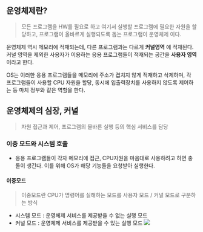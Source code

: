 ## 운영체제란?
> 모든 프로그램을 HW를 필요로 하고 여기서 실행할 프로그램에 필요한 자원을 할당하고, 프로그램이 올바르게 실행되도록 돕는 프로그램이 운영체제 이다.

운영체제 역시 메모리에 적재되는데, 다른 프로그램과는 다르게 **커널영역** 에 적재된다.
커널 영역을 제외한 사용자가 이용하는 응용 프로그램들이 적재되는 공간을 **사용자 영역** 이라고 한다.

OS는 이러한 응용 프로그램들을 메모리에 주소가 겹치지 않게 적재하고 삭제하며, 각 프로그램들이 사용할 CPU 자원을 할당, 동시에 입출력장치를 사용하지 않도록 제어하는 등 마치 정부와 같은 역할을 한다.

## 운영체제의 심장, 커널
> 자원 접근과 제어, 프로그램의 올바른 실행 등의 핵심 서비스를 담당

### 이중 모드와 시스템 호출
- 응용 프로그램들이 각자 메모리에 접근, CPU자원을 마음대로 사용하려고 하면 충돌이 생긴다. 이를 위해 OS가 해당 기능들을 요청받아 실행한다.
#### 이중모드
> 이중모드란 CPU가 명령어를 실해하는 모드를 사용자 모드 / 커널 모드로 구분하는 방식

- 시스템 모드 : 운영체제 서비스를 제공받을 수 없는 실행 모드
- 커널 모드 : 운영체제 서비스를 제공받을 수 있는 실행 모드
![](https://i.imgur.com/YuDu8es.png)
